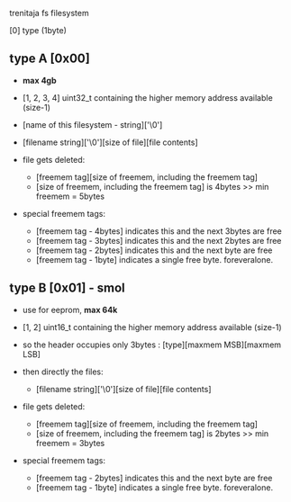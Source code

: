 trenitaja fs
filesystem

[0] type (1byte)

## type A [0x00]
- **max 4gb**
- [1, 2, 3, 4] uint32_t containing the higher memory address available (size-1)
- [name of this filesystem - string]['\0']
- [filename string]['\0'][size of file][file contents]

- file gets deleted:
  - [freemem tag][size of freemem, including the freemem tag]
  - [size of freemem, including the freemem tag] is 4bytes >> min freemem = 5bytes

- special freemem tags:
  - [freemem tag - 4bytes] indicates this and the next 3bytes are free
  - [freemem tag - 3bytes] indicates this and the next 2bytes are free
  - [freemem tag - 2bytes] indicates this and the next byte are free
  - [freemem tag - 1byte] indicates a single free byte. foreveralone.

## type B [0x01] - smol
- use for eeprom, **max 64k**
- [1, 2] uint16_t containing the higher memory address available (size-1)
- so the header occupies only 3bytes : [type][maxmem MSB][maxmem LSB]
- then directly the files:
  - [filename string]['\0'][size of file][file contents]

- file gets deleted:
  - [freemem tag][size of freemem, including the freemem tag]
  - [size of freemem, including the freemem tag] is 2bytes >> min freemem = 3bytes

- special freemem tags:
  - [freemem tag - 2bytes] indicates this and the next byte are free
  - [freemem tag - 1byte] indicates a single free byte. foreveralone.